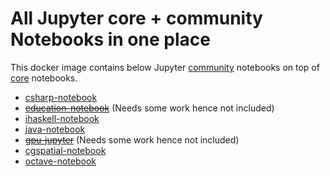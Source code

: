 # All Jupyter core + community Notebooks in one place
This docker image contains below Jupyter [community](https://jupyter-docker-stacks.readthedocs.io/en/latest/using/selecting.html#community-stacks) notebooks on top of [core](https://github.com/visitsb/jupyter-core-notebooks) notebooks.
- [csharp-notebook](https://github.com/tlinnet/csharp-notebook)
- ~~[education-notebook](https://github.com/umsi-mads/education-notebook)~~ (Needs some work hence not included)
- [ihaskell-notebook](https://github.com/jamesdbrock/ihaskell-notebook)
- [java-notebook](https://github.com/jbindinga/java-notebook)
- ~~[gpu-jupyter](https://github.com/iot-salzburg/gpu-jupyter/)~~ (Needs some work hence not included)
- [cgspatial-notebook](https://github.com/SCiO-systems/cgspatial-notebook)
- [octave-notebook](https://github.com/visitsb/jupyter-octave)